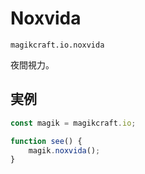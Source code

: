# Noxvida

`magikcraft.io.noxvida`

夜間視力。

## 実例

```javascript
const magik = magikcraft.io;

function see() {
    magik.noxvida();
}
```